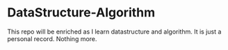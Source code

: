 # DataStructure-Algorithm
This repo will be enriched as I learn datastructure and algorithm. It is just a personal record. Nothing more. 